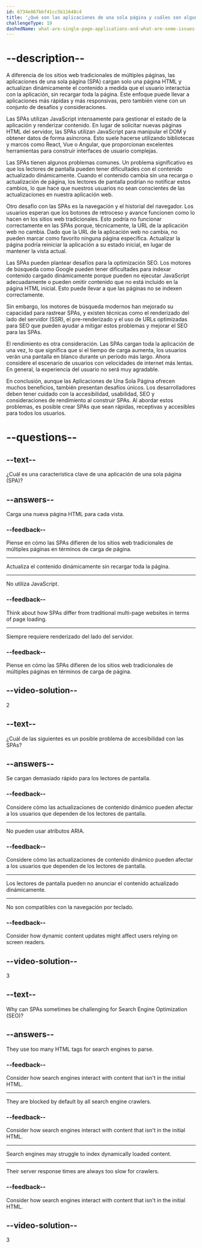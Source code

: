 ```yaml
---
id: 6734e867bbf41cc5b11648c4
title: '¿Qué son las aplicaciones de una sola página y cuáles son algunos problemas en torno a ellas?'
challengeType: 19
dashedName: what-are-single-page-applications-and-what-are-some-issues-surrounding-them
---
```


# --description--

A diferencia de los sitios web tradicionales de múltiples páginas, las aplicaciones de una sola página (SPA) cargan solo una página HTML y actualizan dinámicamente el contenido a medida que el usuario interactúa con la aplicación, sin recargar toda la página. Este enfoque puede llevar a aplicaciones más rápidas y más responsivas, pero también viene con un conjunto de desafíos y consideraciones.

Las SPAs utilizan JavaScript intensamente para gestionar el estado de la aplicación y renderizar contenido. En lugar de solicitar nuevas páginas HTML del servidor, las SPAs utilizan JavaScript para manipular el DOM y obtener datos de forma asíncrona. Esto suele hacerse utilizando bibliotecas y marcos como React, Vue o Angular, que proporcionan excelentes herramientas para construir interfaces de usuario complejas.

Las SPAs tienen algunos problemas comunes. Un problema significativo es que los lectores de pantalla pueden tener dificultades con el contenido actualizado dinámicamente. Cuando el contenido cambia sin una recarga o actualización de página, los lectores de pantalla podrían no notificar estos cambios, lo que hace que nuestros usuarios no sean conscientes de las actualizaciones en nuestra aplicación web.

Otro desafío con las SPAs es la navegación y el historial del navegador. Los usuarios esperan que los botones de retroceso y avance funcionen como lo hacen en los sitios web tradicionales. Esto podría no funcionar correctamente en las SPAs porque, técnicamente, la URL de la aplicación web no cambia. Dado que la URL de la aplicación web no cambia, no pueden marcar como favorito ninguna página específica. Actualizar la página podría reiniciar la aplicación a su estado inicial, en lugar de mantener la vista actual.

Las SPAs pueden plantear desafíos para la optimización SEO. Los motores de búsqueda como Google pueden tener dificultades para indexar contenido cargado dinámicamente porque pueden no ejecutar JavaScript adecuadamente o pueden omitir contenido que no está incluido en la página HTML inicial. Esto puede llevar a que las páginas no se indexen correctamente.

Sin embargo, los motores de búsqueda modernos han mejorado su capacidad para rastrear SPAs, y existen técnicas como el renderizado del lado del servidor (SSR), el pre-renderizado y el uso de URLs optimizadas para SEO que pueden ayudar a mitigar estos problemas y mejorar el SEO para las SPAs.

El rendimiento es otra consideración. Las SPAs cargan toda la aplicación de una vez, lo que significa que si el tiempo de carga aumenta, los usuarios verán una pantalla en blanco durante un período más largo. Ahora considere el escenario de usuarios con velocidades de internet más lentas. En general, la experiencia del usuario no será muy agradable.

En conclusión, aunque las Aplicaciones de Una Sola Página ofrecen muchos beneficios, también presentan desafíos únicos. Los desarrolladores deben tener cuidado con la accesibilidad, usabilidad, SEO y consideraciones de rendimiento al construir SPAs. Al abordar estos problemas, es posible crear SPAs que sean rápidas, receptivas y accesibles para todos los usuarios.

# --questions--

## --text--

¿Cuál es una característica clave de una aplicación de una sola página (SPA)?

## --answers--

Carga una nueva página HTML para cada vista.

### --feedback--

Piense en cómo las SPAs difieren de los sitios web tradicionales de múltiples páginas en términos de carga de página.

---

Actualiza el contenido dinámicamente sin recargar toda la página.

---

No utiliza JavaScript.

### --feedback--

Think about how SPAs differ from traditional multi-page websites in terms of page loading.

---

Siempre requiere renderizado del lado del servidor.

### --feedback--

Piense en cómo las SPAs difieren de los sitios web tradicionales de múltiples páginas en términos de carga de página.

## --video-solution--

2

## --text--

¿Cuál de las siguientes es un posible problema de accesibilidad con las SPAs?

## --answers--

Se cargan demasiado rápido para los lectores de pantalla.

### --feedback--

Considere cómo las actualizaciones de contenido dinámico pueden afectar a los usuarios que dependen de los lectores de pantalla.

---

No pueden usar atributos ARIA.

### --feedback--

Considere cómo las actualizaciones de contenido dinámico pueden afectar a los usuarios que dependen de los lectores de pantalla.

---

Los lectores de pantalla pueden no anunciar el contenido actualizado dinámicamente.

---

No son compatibles con la navegación por teclado.

### --feedback--

Consider how dynamic content updates might affect users relying on screen readers.

## --video-solution--

3

## --text--

Why can SPAs sometimes be challenging for Search Engine Optimization (SEO)?

## --answers--

They use too many HTML tags for search engines to parse.

### --feedback--

Consider how search engines interact with content that isn't in the initial HTML.

---

They are blocked by default by all search engine crawlers.

### --feedback--

Consider how search engines interact with content that isn't in the initial HTML.

---

Search engines may struggle to index dynamically loaded content.

---

Their server response times are always too slow for crawlers.

### --feedback--

Consider how search engines interact with content that isn't in the initial HTML.

## --video-solution--

3
